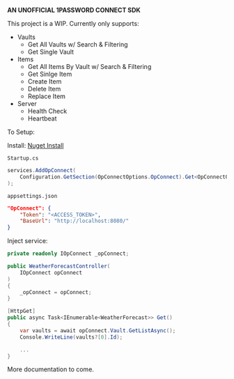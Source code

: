 **AN UNOFFICIAL 1PASSWORD CONNECT SDK**

This project is a WIP. Currently only supports: 
- Vaults
    - Get All Vaults w/ Search & Filtering
    - Get Single Vault
- Items
    - Get All Items By Vault w/ Search & Filtering
    - Get Sinlge Item
    - Create Item
    - Delete Item
    - Replace Item
- Server
    - Health Check
    - Heartbeat

To Setup: 

Install: [Nuget Install](https://www.nuget.org/packages/1PasswordConnectSDK/)

`Startup.cs`
```csharp
services.AddOpConnect(
    Configuration.GetSection(OpConnectOptions.OpConnect).Get<OpConnectOptions>()
);
```

`appsettings.json`
```json
"OpConnect": {
    "Token": "<ACCESS_TOKEN>",
    "BaseUrl": "http://localhost:8080/"
}
```

Inject service:
```csharp
private readonly IOpConnect _opConnect;

public WeatherForecastController(
    IOpConnect opConnect
)
{
    _opConnect = opConnect;
}

[HttpGet]
public async Task<IEnumerable<WeatherForecast>> Get()
{
    var vaults = await opConnect.Vault.GetListAsync();
    Console.WriteLine(vaults?[0].Id);

    ...
}
```

More documentation to come.